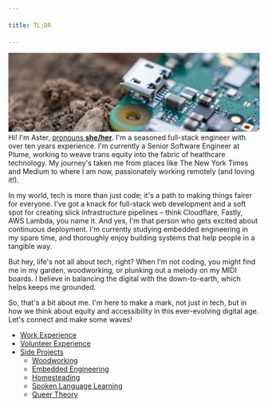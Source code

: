 ```yaml
---

title: TL;DR

---
```

![main banner](img/main_banner.png)
Hi! I'm Aster, [pronouns __she/her__](https://pronouns.org/she-her). I'm a seasoned full-stack engineer with over ten years experience. I'm currently a Senior Software Engineer at Plume, working to weave trans equity into the fabric of healthcare technology. My journey's taken me from places like The New York Times and Medium to where I am now, passionately working remotely (and loving it!).

In my world, tech is more than just code; it's a path to making things fairer for everyone. I've got a knack for full-stack web development and a soft spot for creating slick infrastructure pipelines – think Cloudflare, Fastly, AWS Lambda, you name it. And yes, I'm that person who gets excited about continuous deployment. I'm currently studying embedded engineering in my spare time, and thoroughly enjoy building systems that help people in a tangible way.

But hey, life's not all about tech, right? When I'm not coding, you might find me in my garden, woodworking, or plunking out a melody on my MIDI boards. I believe in balancing the digital with the down-to-earth, which helps keeps me grounded.

So, that's a bit about me. I'm here to make a mark, not just in tech, but in how we think about equity and accessibility in this ever-evolving digital age. Let's connect and make some waves!

- [Work Experience](work/index)
- [Volunteer Experience](volunteer/index)
- [Side Projects](side_projects/index)
	- [Woodworking](side_projects/woodworking/index)
	- [Embedded Engineering](side_projects/embedded_eng/index)
	- [Homesteading](side_projects/homestead/index)
	- [Spoken Language Learning](side_projects/spoken_language/index)
	- [Queer Theory](side_projects/queer/index.md)